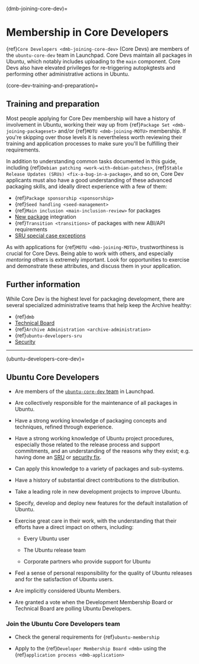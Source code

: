 (dmb-joining-core-dev)=
# Membership in Core Developers

{ref}`Core Developers <dmb-joining-core-dev>` (Core Devs) are members of the `ubuntu-core-dev` team in Launchpad.
Core Devs maintain all packages in Ubuntu, which notably includes uploading to the `main` component.
Core Devs also have elevated privileges for re-triggering autopkgtests and performing other administrative actions in Ubuntu.


(core-dev-training-and-preparation)=
## Training and preparation

Most people applying for Core Dev membership will have a history of involvement in Ubuntu, working their way up from {ref}`Package Set <dmb-joining-packageset>` and/or {ref}`MOTU <dmb-joining-MOTU>` membership.
If you're skipping over those levels it is nevertheless worth reviewing their training and application processes to make sure you'll be fulfilling their requirements.

In addition to understanding common tasks documented in this guide, including {ref}`Debian patching <work-with-debian-patches>`, {ref}`Stable Release Updates (SRUs) <fix-a-bug-in-a-package>`, and so on, Core Dev applicants must also have a good understanding of these advanced packaging skills, and ideally direct experience with a few of them:

* {ref}`Package sponsorship <sponsorship>`
* {ref}`Seed handling <seed-management>`
* {ref}`Main inclusion <main-inclusion-review>` for packages
* [New package](https://wiki.ubuntu.com/UbuntuDevelopment/NewPackages) integration
* {ref}`Transition <transitions>` of packages with new ABI/API requirements
* [SRU special case exceptions](https://documentation.ubuntu.com/sru/en/latest/reference/package-specific/)

As with applications for {ref}`MOTU <dmb-joining-MOTU>`, trustworthiness is crucial for Core Devs.
Being able to work with others, and especially *mentoring* others is extremely important.
Look for opportunities to exercise and demonstrate these attributes, and discuss them in your application.


## Further information

While Core Dev is the highest level for packaging development, there are several specialized administrative teams that help keep the Archive healthy:

* {ref}`dmb`
* [Technical Board](https://wiki.ubuntu.com/TechnicalBoard)
* {ref}`Archive Administration <archive-administration>`
* {ref}`ubuntu-developers-sru`
* [Security](https://wiki.ubuntu.com/SecurityTeam)


-----

(ubuntu-developers-core-dev)=
## Ubuntu Core Developers

* Are members of the [`ubuntu-core-dev` team](https://launchpad.net/~ubuntu-core-dev)
  in Launchpad.

* Are collectively responsible for the maintenance of all packages in Ubuntu.

* Have a strong working knowledge of packaging concepts and techniques, refined
  through experience.

* Have a strong working knowledge of Ubuntu project procedures, especially those
  related to the release process and support commitments, and an understanding
  of the reasons why they exist; e.g. having done an
  [SRU](https://documentation.ubuntu.com/sru/en/latest/) or
  [security fix](https://wiki.ubuntu.com/SecurityTeam/UpdatePreparation).

* Can apply this knowledge to a variety of packages and sub-systems.

* Have a history of substantial direct contributions to the distribution.

* Take a leading role in new development projects to improve Ubuntu.

* Specify, develop and deploy new features for the default installation of Ubuntu.

* Exercise great care in their work, with the understanding that their efforts
  have a direct impact on others, including:

  * Every Ubuntu user

  * The Ubuntu release team

  * Corporate partners who provide support for Ubuntu

* Feel a sense of personal responsibility for the quality of Ubuntu releases and
  for the satisfaction of Ubuntu users.

* Are implicitly considered Ubuntu Members.

* Are granted a vote when the Development Membership Board or Technical Board
  are polling Ubuntu Developers.


### Join the Ubuntu Core Developers team

* Check the general requirements for {ref}`ubuntu-membership`

* Apply to the {ref}`Developer Membership Board <dmb>` using the
  {ref}`application process <dmb-application>`




